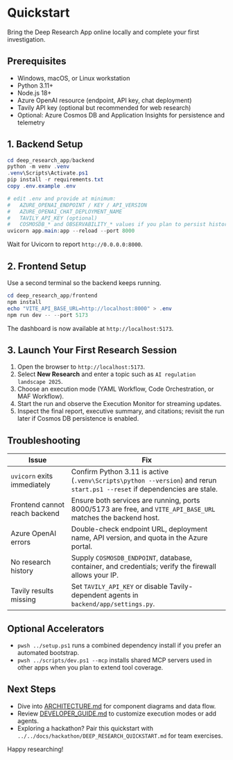 # Quickstart

Bring the Deep Research App online locally and complete your first investigation.

## Prerequisites

- Windows, macOS, or Linux workstation
- Python 3.11+
- Node.js 18+
- Azure OpenAI resource (endpoint, API key, chat deployment)
- Tavily API key (optional but recommended for web research)
- Optional: Azure Cosmos DB and Application Insights for persistence and telemetry

## 1. Backend Setup

```powershell
cd deep_research_app/backend
python -m venv .venv
.venv\Scripts\Activate.ps1
pip install -r requirements.txt
copy .env.example .env

# edit .env and provide at minimum:
#   AZURE_OPENAI_ENDPOINT / KEY / API_VERSION
#   AZURE_OPENAI_CHAT_DEPLOYMENT_NAME
#   TAVILY_API_KEY (optional)
#   COSMOSDB_* and OBSERVABILITY_* values if you plan to persist history
uvicorn app.main:app --reload --port 8000
```

Wait for Uvicorn to report `http://0.0.0.0:8000`.

## 2. Frontend Setup

Use a second terminal so the backend keeps running.

```powershell
cd deep_research_app/frontend
npm install
echo "VITE_API_BASE_URL=http://localhost:8000" > .env
npm run dev -- --port 5173
```

The dashboard is now available at `http://localhost:5173`.

## 3. Launch Your First Research Session

1. Open the browser to `http://localhost:5173`.
2. Select **New Research** and enter a topic such as `AI regulation landscape 2025`.
3. Choose an execution mode (YAML Workflow, Code Orchestration, or MAF Workflow).
4. Start the run and observe the Execution Monitor for streaming updates.
5. Inspect the final report, executive summary, and citations; revisit the run later if Cosmos DB persistence is enabled.

## Troubleshooting

| Issue | Fix |
| --- | --- |
| `uvicorn` exits immediately | Confirm Python 3.11 is active (`.venv\Scripts\python --version`) and rerun `start.ps1 --reset` if dependencies are stale. |
| Frontend cannot reach backend | Ensure both services are running, ports 8000/5173 are free, and `VITE_API_BASE_URL` matches the backend host. |
| Azure OpenAI errors | Double-check endpoint URL, deployment name, API version, and quota in the Azure portal. |
| No research history | Supply `COSMOSDB_ENDPOINT`, database, container, and credentials; verify the firewall allows your IP. |
| Tavily results missing | Set `TAVILY_API_KEY` or disable Tavily-dependent agents in `backend/app/settings.py`. |

## Optional Accelerators

- `pwsh ../setup.ps1` runs a combined dependency install if you prefer an automated bootstrap.
- `pwsh ../scripts/dev.ps1 --mcp` installs shared MCP servers used in other apps when you plan to extend tool coverage.

## Next Steps

- Dive into [ARCHITECTURE.md](ARCHITECTURE.md) for component diagrams and data flow.
- Review [DEVELOPER_GUIDE.md](DEVELOPER_GUIDE.md) to customize execution modes or add agents.
- Exploring a hackathon? Pair this quickstart with `../../docs/hackathon/DEEP_RESEARCH_QUICKSTART.md` for team exercises.

Happy researching!
